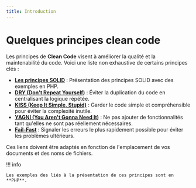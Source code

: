 ```yaml
---
title: Introduction
---
```


# Quelques principes clean code

Les principes de **Clean Code** visent à améliorer la qualité et la maintenabilité du code. Voici une liste non exhaustive de certains principes clés :

- **[Les principes SOLID](SOLID/index.md)** : Présentation des principes SOLID avec des exemples en PHP.
- **[DRY (Don't Repeat Yourself)](01-DRY.md)** : Éviter la duplication du code en centralisant la logique répétée.
- **[KISS (Keep It Simple, Stupid)](02-KISS.md)** : Garder le code simple et compréhensible pour éviter la complexité inutile.
- **[YAGNI (You Aren't Gonna Need It)](03-YAGNI.md)** : Ne pas ajouter de fonctionnalités tant qu'elles ne sont pas réellement nécessaires.
- **[Fail-Fast](04-fail-fast)** : Signaler les erreurs le plus rapidement possible pour éviter les problèmes ultérieurs.

Ces liens doivent être adaptés en fonction de l'emplacement de vos documents et des noms de fichiers.

!!! info 

    Les exemples des liés à la présentation de ces principes sont en **PHP**.